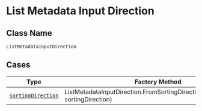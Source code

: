 
# List Metadata Input Direction

## Class Name

`ListMetadataInputDirection`

## Cases

| Type | Factory Method |
|  --- | --- |
| [`SortingDirection`](../../../doc/models/sorting-direction.md) | ListMetadataInputDirection.FromSortingDirection(SortingDirection sortingDirection) |

